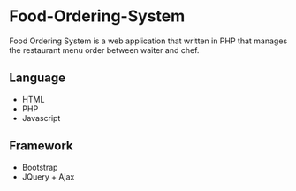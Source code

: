 # Food-Ordering-System
Food Ordering System is a web application that written in PHP that manages the restaurant menu order between waiter and chef.

## Language 
- HTML
- PHP
- Javascript

## Framework
- Bootstrap
- JQuery + Ajax